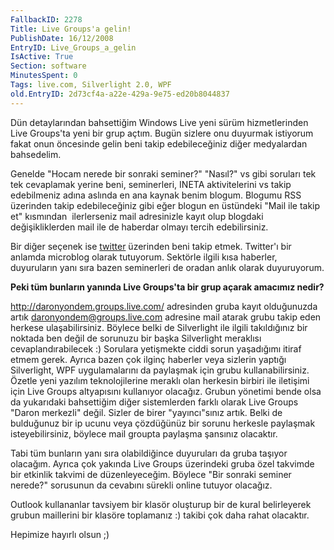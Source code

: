 ```yaml
---
FallbackID: 2278
Title: Live Groups'a gelin!
PublishDate: 16/12/2008
EntryID: Live_Groups_a_gelin
IsActive: True
Section: software
MinutesSpent: 0
Tags: live.com, Silverlight 2.0, WPF
old.EntryID: 2d73cf4a-a22e-429a-9e75-ed20b8044837
---
```

Dün detaylarından bahsettiğim Windows Live yeni sürüm hizmetlerinden
Live Groups'ta yeni bir grup açtım. Bugün sizlere onu duyurmak istiyorum
fakat onun öncesinde gelin beni takip edebileceğiniz diğer medyalardan
bahsedelim.

Genelde "Hocam nerede bir sonraki seminer?" "Nasıl?" vs gibi soruları
tek tek cevaplamak yerine beni, seminerleri, INETA aktivitelerini vs
takip edebilmeniz adına aslında en ana kaynak benim blogum. Blogumu RSS
üzerinden takip edebileceğiniz gibi eğer blogun en üstündeki "Mail ile
takip et" kısmından  ilerlerseniz mail adresinizle kayıt olup blogdaki
değişikliklerden mail ile de haberdar olmayı tercih edebilirsiniz.

Bir diğer seçenek ise [twitter](http://twitter.com/daronyondem)
üzerinden beni takip etmek. Twitter'ı bir anlamda microblog olarak
tutuyorum. Sektörle ilgili kısa haberler, duyuruların yanı sıra bazen
seminerleri de oradan anlık olarak duyuruyorum.

**Peki tüm bunların yanında Live Groups'ta bir grup açarak amacımız
nedir?**

<http://daronyondem.groups.live.com/> adresinden gruba kayıt olduğunuzda
artık <daronyondem@groups.live.com> adresine mail atarak grubu takip
eden herkese ulaşabilirsiniz. Böylece belki de Silverlight ile ilgili
takıldığınız bir noktada ben değil de sorunuzu bir başka Silverlight
meraklısı cevaplandırabilecek :) Sorulara yetişmekte ciddi sorun
yaşadığımı itiraf etmem gerek. Ayrıca bazen çok ilginç haberler veya
sizlerin yaptığı Silverlight, WPF uygulamalarını da paylaşmak için grubu
kullanabilirsiniz. Özetle yeni yazılım teknolojilerine meraklı olan
herkesin birbiri ile iletişimi için Live Groups altyapısını kullanıyor
olacağız. Grubun yönetimi bende olsa da yukarıdaki bahsettiğim diğer
sistemlerden farklı olarak Live Groups "Daron merkezli" değil. Sizler de
birer "yayıncı"sınız artık. Belki de bulduğunuz bir ip ucunu veya
çözdüğünüz bir sorunu herkesle paylaşmak isteyebilirsiniz, böylece mail
groupta paylaşma şansınız olacaktır.

Tabi tüm bunların yanı sıra olabildiğince duyuruları da gruba taşıyor
olacağım. Ayrıca çok yakında Live Groups üzerindeki gruba özel takvimde
bir etkinlik takvimi de düzenleyeceğim. Böylece "Bir sonraki seminer
nerede?" sorusunun da cevabını sürekli online tutuyor olacağız.

Outlook kullananlar tavsiyem bir klasör oluşturup bir de kural
belirleyerek grubun maillerini bir klasöre toplamanız :) takibi çok daha
rahat olacaktır.

Hepimize hayırlı olsun ;)


